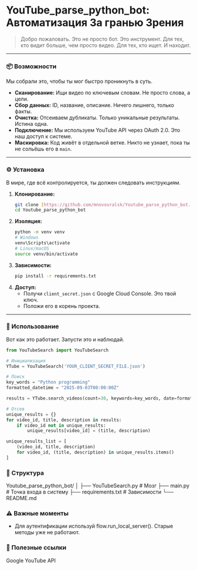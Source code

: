 # YouTube_parse_python_bot: Автоматизация За гранью Зрения

> Добро пожаловать. Это не просто бот. Это инструмент. Для тех, кто видит больше, чем просто видео. Для тех, кто ищет. И находит.

---

### 📦 Возможности

Мы собрали это, чтобы ты мог быстро проникнуть в суть.

* **Сканирование:** Ищи видео по ключевым словам. Не просто слова, а цели.
* **Сбор данных:** ID, название, описание. Ничего лишнего, только факты.
* **Очистка:** Отсеиваем дубликаты. Только уникальные результаты. Истина одна.
* **Подключение:** Мы используем YouTube API через OAuth 2.0. Это наш доступ к системе.
* **Маскировка:** Код живёт в отдельной ветке. Никто не узнает, пока ты не сольёшь его в `main`.

---

### ⚙️ Установка

В мире, где всё контролируется, ты должен следовать инструкциям.

1.  **Клонирование:**
    ```bash
    git clone [https://github.com/mnovouralsk/Youtube_parse_python_bot.git](https://github.com/mnovouralsk/Youtube_parse_python_bot.git)
    cd Youtube_parse_python_bot
    ```
2.  **Изоляция:**
    ```bash
    python -m venv venv
    # Windows
    venv\Scripts\activate
    # Linux/macOS
    source venv/bin/activate
    ```
3.  **Зависимости:**
    ```bash
    pip install -r requirements.txt
    ```
4.  **Доступ:**
    * Получи `client_secret.json` с Google Cloud Console. Это твой ключ.
    * Положи его в корень проекта.

---

### 🚀 Использование

Вот как это работает. Запусти это и наблюдай.

```python
from YouTubeSearch import YouTubeSearch

# Инициализация
YTube = YouTubeSearch('YOUR_CLIENT_SECRET_FILE.json')

# Поиск
key_words = "Python programming"
formatted_datetime = "2025-09-03T00:00:00Z"

results = YTube.search_videos(count=30, keywords=key_words, date=formatted_datetime)

# Отсев
unique_results = {}
for video_id, title, description in results:
    if video_id not in unique_results:
        unique_results[video_id] = (title, description)

unique_results_list = [
    (video_id, title, description)  
    for video_id, (title, description) in unique_results.items()
]
```

### 📂 Структура

Youtube_parse_python_bot/
│
├── YouTubeSearch.py         # Мозг
├── main.py                  # Точка входа в систему
├── requirements.txt         # Зависимости
└── README.md

### ⚠️ Важные моменты

- Для аутентификации используй flow.run_local_server(). Старые методы уже не работают.

### 🔗 Полезные ссылки
Google YouTube API

